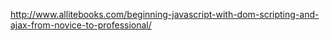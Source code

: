 http://www.allitebooks.com/beginning-javascript-with-dom-scripting-and-ajax-from-novice-to-professional/